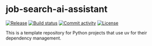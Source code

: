 # job-search-ai-assistant

[![Release](https://img.shields.io/github/v/release/RYZHAIEV-SERHII/job-search-ai-assistant)](https://img.shields.io/github/v/release/RYZHAIEV-SERHII/job-search-ai-assistant)
[![Build status](https://img.shields.io/github/actions/workflow/status/RYZHAIEV-SERHII/job-search-ai-assistant/main.yml?branch=main)](https://github.com/RYZHAIEV-SERHII/job-search-ai-assistant/actions/workflows/main.yml?query=branch%3Amain)
[![Commit activity](https://img.shields.io/github/commit-activity/m/RYZHAIEV-SERHII/job-search-ai-assistant)](https://img.shields.io/github/commit-activity/m/RYZHAIEV-SERHII/job-search-ai-assistant)
[![License](https://img.shields.io/github/license/RYZHAIEV-SERHII/job-search-ai-assistant)](https://img.shields.io/github/license/RYZHAIEV-SERHII/job-search-ai-assistant)

This is a template repository for Python projects that use uv for their dependency management.
